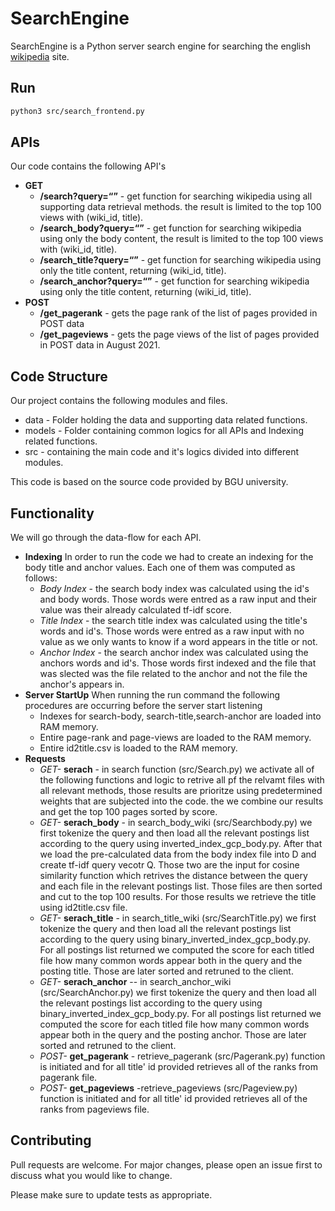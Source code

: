 # SearchEngine

SearchEngine is a Python server search engine for searching the english [wikipedia](https://www.wikipedia.org/) site.
## Run
```bash
python3 src/search_frontend.py
```
## APIs
Our code contains the following API's
- **GET**
    - **<base-url>/search?query=<q>** - get function for searching wikipedia using all supporting data retrieval methods. the result is limited to the top 100 views with (wiki_id, title).
    - **<base-url>/search_body?query=<q>** - get function for searching wikipedia using only the body content, the result is limited to the top 100 views with (wiki_id, title).
    - **<base-url>/search_title?query=<q>** - get function for searching wikipedia using only the title content, returning (wiki_id, title).
    - **<base-url>/search_anchor?query=<q>** - get function for searching wikipedia using only the title content, returning (wiki_id, title).
- **POST**
    - **<base-url>/get_pagerank** - gets the page rank of the list of pages provided in POST data
    - **<base-url>/get_pageviews** - gets the page views of the list of pages provided in POST data in August 2021.
## Code Structure
Our project contains the following modules and files.
- data - Folder holding the data and supporting data related functions.
- models - Folder containing common logics for all APIs and Indexing related functions.
- src - containing the main code and it's logics divided into different modules.

This code is based on the source code provided by BGU university.

## Functionality
We will go through the data-flow for each API.
- **Indexing**
    In order to run the code we had to create an indexing for the body title and anchor values. Each one of them was computed as follows:
    - *Body Index* - the search body index was calculated using the id's and body words. Those words were entred as a raw input and their value was their already calculated tf-idf score.
    - *Title Index* - the search title index was calculated using the title's words and id's. Those words were entred as a raw input with no value as we only wants to know if a word appears in the title or not.
    - *Anchor Index* - the search anchor index was calculated using the anchors words and id's. Those words first indexed and the file that was slected was the file related to the anchor and not the file the anchor's appears in.
- **Server StartUp**
    When running the run command the following procedures are occurring before the server start listening
    - Indexes for search-body, search-title,search-anchor are loaded into RAM memory.
    - Entire page-rank and page-views are loaded to the RAM memory.
    - Entire id2title.csv is loaded to the RAM memory.
- **Requests**
    - *GET-* **serach** - in search function (src/Search.py) we activate all of the following functions and logic to retrive all pf the relvamt files with all relevant methods, those results are prioritze using predetermined weights that are subjected into the code. the we combine our results and get the top 100 pages sorted by score.
    - *GET-* **serach_body** - in search_body_wiki (src/Searchbody.py) we first tokenize the query and then load all the relevant postings list according to the query using inverted_index_gcp_body.py. After that we load the pre-calculated data from the body index file into D and create tf-idf query vecotr Q. Those two are the input for cosine similarity function which retrives the distance between the query and each file in the relevant postings list. Those files are then sorted and cut to the top 100 results.
    For those results we retrieve the title using id2title.csv file.
    - *GET-* **serach_title** - in search_title_wiki (src/SearchTitle.py) we first tokenize the query and then load all the relevant postings list according to the query using binary_inverted_index_gcp_body.py. For all postings list returned we computed the score for each titled file how many common words appear both in the query and the posting title. Those are later sorted and retruned to the client.
    - *GET-* **serach_anchor** -- in search_anchor_wiki (src/SearchAnchor.py) we first tokenize the query and then load all the relevant postings list according to the query using binary_inverted_index_gcp_body.py. For all postings list returned we computed the score for each titled file how many common words appear both in the query and the posting anchor. Those are later sorted and retruned to the client.
    - *POST-* **get_pagerank** - retrieve_pagerank (src/Pagerank.py) function is initiated and for all title' id provided retrieves all of the ranks from pagerank file.
    - *POST-* **get_pageviews** -retrieve_pageviews (src/Pageview.py) function is initiated and for all title' id provided retrieves all of the ranks from pageviews file.

## Contributing
Pull requests are welcome. For major changes, please open an issue first to discuss what you would like to change.

Please make sure to update tests as appropriate.

[PlGa]: <https://github.com/RahulHP/dillinger/blob/master/plugins/googleanalytics/README.md>
